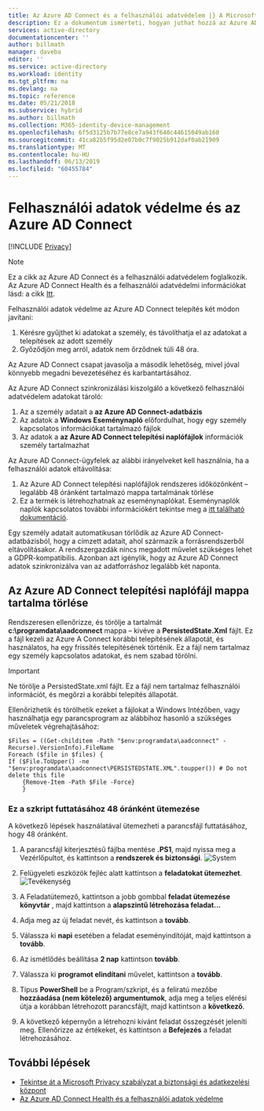 ```yaml
---
title: Az Azure AD Connect és a felhasználói adatvédelem |} A Microsoft Docs
description: Ez a dokumentum ismerteti, hogyan juthat hozzá az Azure AD Connect általános adatvédelmi rendelet előírásainak való megfelelést.
services: active-directory
documentationcenter: ''
author: billmath
manager: daveba
editor: ''
ms.service: active-directory
ms.workload: identity
ms.tgt_pltfrm: na
ms.devlang: na
ms.topic: reference
ms.date: 05/21/2018
ms.subservice: hybrid
ms.author: billmath
ms.collection: M365-identity-device-management
ms.openlocfilehash: 6f5d3125b7b77e8ce7a943f640c44615049ab160
ms.sourcegitcommit: 41ca82b5f95d2e07b0c7f9025b912daf0ab21909
ms.translationtype: MT
ms.contentlocale: hu-HU
ms.lasthandoff: 06/13/2019
ms.locfileid: "60455784"
---
```

# <a name="user-privacy-and-azure-ad-connect"></a>Felhasználói adatok védelme és az Azure AD Connect 

[!INCLUDE [Privacy](../../../includes/gdpr-intro-sentence.md)]

>[!NOTE] 
>Ez a cikk az Azure AD Connect és a felhasználói adatvédelem foglalkozik.  Az Azure AD Connect Health és a felhasználói adatvédelmi információkat lásd: a cikk [Itt](reference-connect-health-user-privacy.md).

Felhasználói adatok védelme az Azure AD Connect telepítés két módon javítani:

1.  Kérésre gyűjthet ki adatokat a személy, és távolíthatja el az adatokat a telepítések az adott személy
2.  Győződjön meg arról, adatok nem őrződnek túli 48 óra.

Az Azure AD Connect csapat javasolja a második lehetőség, mivel jóval könnyebb megadni bevezetéséhez és karbantartásához.

Az Azure AD Connect szinkronizálási kiszolgáló a következő felhasználói adatvédelem adatokat tároló:
1.  Az a személy adatait a **az Azure AD Connect-adatbázis**
2.  Az adatok a **Windows Eseménynapló** előfordulhat, hogy egy személy kapcsolatos információkat tartalmazó fájlok
3.  Az adatok a **az Azure AD Connect telepítési naplófájlok** információk személy tartalmazhat

Az Azure AD Connect-ügyfelek az alábbi irányelveket kell használnia, ha a felhasználói adatok eltávolítása:
1.  Az Azure AD Connect telepítési naplófájlok rendszeres időközönként – legalább 48 óránként tartalmazó mappa tartalmának törlése
2.  Ez a termék is létrehozhatnak az eseménynaplókat.  Eseménynaplók naplók kapcsolatos további információkért tekintse meg a [itt található dokumentáció](https://msdn.microsoft.com/library/windows/desktop/aa385780.aspx).

Egy személy adatait automatikusan törlődik az Azure AD Connect-adatbázisból, hogy a címzett adatait, ahol származik a forrásrendszerből eltávolításakor. A rendszergazdák nincs megadott művelet szükséges lehet a GDPR-kompatibilis.  Azonban azt igénylik, hogy az Azure AD Connect adatok szinkronizálva van az adatforráshoz legalább két naponta.

## <a name="delete-the-azure-ad-connect-installation-log-file-folder-contents"></a>Az Azure AD Connect telepítési naplófájl mappa tartalma törlése
Rendszeresen ellenőrizze, és törölje a tartalmát **c:\programdata\aadconnect** mappa – kivéve a **PersistedState.Xml** fájlt. Ez a fájl kezeli az Azure A Connect korábbi telepítésének állapotát, és használatos, ha egy frissítés telepítésének történik. Ez a fájl nem tartalmaz egy személy kapcsolatos adatokat, és nem szabad törölni.

>[!IMPORTANT]
>Ne törölje a PersistedState.xml fájlt.  Ez a fájl nem tartalmaz felhasználói információt, és megőrzi a korábbi telepítés állapotát.

Ellenőrizhetik és törölhetik ezeket a fájlokat a Windows Intézőben, vagy használhatja egy parancsprogram az alábbihoz hasonló a szükséges műveletek végrehajtásához:


```
$Files = ((Get-childitem -Path "$env:programdata\aadconnect" -Recurse).VersionInfo).FileName
Foreach ($file in $files) {
If ($File.ToUpper() -ne "$env:programdata\aadconnect\PERSISTEDSTATE.XML".toupper()) # Do not delete this file
    {Remove-Item -Path $File -Force}
    } 
```

### <a name="schedule-this-script-to-run-every-48-hours"></a>Ez a szkript futtatásához 48 óránként ütemezése
A következő lépések használatával ütemezheti a parancsfájl futtatásához, hogy 48 óránként.

1.  A parancsfájl kiterjesztésű fájlba mentése  **&#46;PS1**, majd nyissa meg a Vezérlőpultot, és kattintson a **rendszerek és biztonsági**.
    ![System](./media/reference-connect-user-privacy/gdpr2.png)

2.  Felügyeleti eszközök fejléc alatt kattintson a **feladatokat ütemezhet**.
    ![Tevékenység](./media/reference-connect-user-privacy/gdpr3.png)
3.  A Feladatütemező, kattintson a jobb gombbal **feladat ütemezése könyvtár** , majd kattintson a **alapszintű létrehozása feladat...**
4.  Adja meg az új feladat nevét, és kattintson a **tovább**.
5.  Válassza ki **napi** esetében a feladat eseményindítóját, majd kattintson a **tovább**.
6.  Az ismétlődés beállítása **2 nap** kattintson **tovább**.
7.  Válassza ki **programot elindítani** művelet, kattintson a **tovább**.
8.  Típus **PowerShell** be a Program/szkript, és a feliratú mezőbe **hozzáadása (nem kötelező) argumentumok**, adja meg a teljes elérési útja a korábban létrehozott parancsfájlt, majd kattintson a **következő**.
9.  A következő képernyőn a létrehozni kívánt feladat összegzését jeleníti meg. Ellenőrizze az értékeket, és kattintson a **Befejezés** a feladat létrehozásához.



## <a name="next-steps"></a>További lépések
* [Tekintse át a Microsoft Privacy szabályzat a biztonsági és adatkezelési központ](https://www.microsoft.com/trustcenter)
* [Az Azure AD Connect Health és a felhasználói adatok védelme](reference-connect-health-user-privacy.md)
